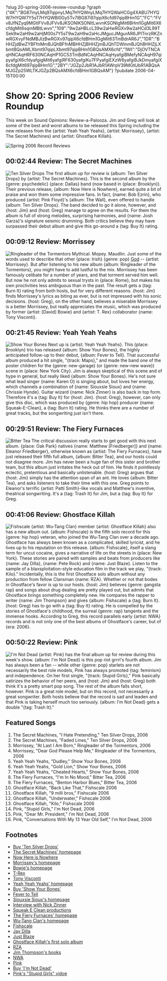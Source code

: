 ?slug 20-spring-2006-review-roundup
?graph {"4K":"BG87inyLMq97qipnyLMq7HYQWnyLMq7HYQWaHCGg4XABU7HYQW7HYQW7Y5sT7HYQWBI0Gy5Tv7IBG87i97qipX6cfd97qipBHm1G","FC":"FVv8JfNZyq9MGtlFVv8JFVv8JKSONIKSONItLwvnKSONIgMit6BHm1GgMit6X6cfdgMit6sqmMBtLwvn","109":"9w2aHBLcL39w2aHwRGXv9w2aHCd3L99TSek9w2aH9w2aHjM00s7Y5sT9w2aH9w2aHcJMgucJMgurAR6JPITnrzRKZnwRGXvyFNdMBJIzBwRGXv97qipX6cfdBHm1GgMit63TmBdrAR6J","1DR":"BHHZjdBwZYBFfnMmBJQhBFfnMBHHZjBHHZjmBJQhTDWinmBJQhBHHZjLXbmtBQsAMLXbmt97qipLXbmt97qipBHm1GBQsAMX6cfd","1WI":"DjOVTNCAqHNCAqHRF630NCAqHP1GC53TmBdNCAqHNCAqHyafgiBMefyNCAqH97qipyafgiX6cfdyafgigMit6yafgiRF630yafgiKu7FPyafgiEXzW6yafgiBJkDmyafgiX6cfdgMit697qipBHm1G","2BY":"JGZp2JbR1AJbR1AWrpV39MGtlJbR1ABQsAMJGZp25WLTKJGZp2BQsAMX6cfdBHm1GBQsAM"}
?pubdate 2006-04-15T00:00

# Show 20: Spring 2006 Review Roundup
This week on Sound Opinions: Review-a-Palooza. Jim and Greg will look at some of the best and worst albums to be released this Spring including the new releases from the {artist: Yeah Yeah Yeahs}, {artist: Morrissey}, {artist: The Secret Machines} and {artist: Ghostface Killah}.

![Spring 2006 Record Reviews](//static.soundopinions.org/images/2010/vinyl%20records.jpg)

## 00:02:44 Review: The Secret Machines
![Ten Silver Drops](//static.soundopinions.org/assets/20/4K0.jpg "5305574/125004652")
The first album up for review is {album: Ten Silver Drops} by {artist: The Secret Machines}. This is the second album by the {genre: psychedelic} {place: Dallas} band (now based in {place: Brooklyn}). Their previous release, {album: Now Here is Nowhere}, earned quite a bit of praise and won them some impressive fans. In fact, {name: Bob Ezrin}, who produced {artist: Pink Floyd}'s {album: The Wall}, even offered to handle {album: Ten Silver Drops}. The band decided to go it alone, however, and {host: Jim} and {host: Greg} manage to agree on the results. For them the album is full of strong melodies, surprising harmonies, and {name: Josh Garza}'s signature seismic drumming. Both critics believe they may have surpassed their debut album and give this go-around a {tag: Buy It} rating.

## 00:09:12 Review: Morrissey
![Ringleader of the Tormentors](//static.soundopinions.org/images/2016/morrissey%202.jpg)
Mythical. Mopey. Maudlin. Just some of the words used to describe that other {place: Irish} {genre: pop} [God](http://www.believermag.com/exclusives/?read=article_veltman
) -- {artist: Morrissey}. But after listening to his new album {album: Ringleader of the Tormentors}, you might have to add lustful to the mix. Morrissey has been famously celibate for a number of years, and that torment served him well. But now he not only admits to sexual trysts in {place: Rome}, but makes his own proclivities less ambiguous than in the past. The result gets a {tag: Burn It} rating from both hosts, but for very different reasons. {host: Jim} finds Morrissey's lyrics as biting as ever, but is not impressed with his sonic decisions. {host: Greg}, on the other hand, believes a miserable Morrissey is a better Morrissey, but really appreciates the music, which was produced by former {artist: [David] Bowie} and {artist: T. Rex} collaborator {name: Tony Visconti}.

## 00:21:45 Review: Yeah Yeah Yeahs
![Show Your Bones](//static.soundopinions.org/assets/20/1090.jpg "1265171/131273690")
Next up is {artist: Yeah Yeah Yeahs}. This {place: Brooklyn} trio has released {album: Show Your Bones}, the highly anticipated follow-up to their debut, {album: Fever to Tell}. That successful album produced a hit single, "{track: Maps}," and made the band one of the poster children for the {genre: new-garage} (or {genre: new-new wave}) scene in {place: New York City}. Jim is always skeptical of this scene and of hype in general, but really liked {album: Show Your Bones}. He's not sure what lead singer {name: Karen O} is singing about, but loves her energy, which channels a combination of {name: Siouxsie Sioux} and {name: Chrissie Hynde}. Guitar wizard {name: Nick Zinner} is also back in top form. Therefore it's a {tag: Buy It} for {host: Jim}. {host: Greg}, however, can only give this disc, which was produced by {genre: hip hop} producer {name: Squeak-E-Clean}, a {tag: Burn It} rating. He thinks there are a number of great tracks, but the songwriting just isn't there.

## 00:29:51 Review: The Fiery Furnaces
![Bitter Tea](//static.soundopinions.org/assets/20/1DR0.jpg "5543027/1051557397")
The critical discussion really starts to get good with this next album. {place: Oak Park} natives {name: Matthew [Friedberger]} and {name: Eleanor Friedberger}, otherwise known as {artist: The Fiery Furnaces}, have just released their fifth full album, {album: Bitter Tea}, and our hosts could not disagree more. Jim has never been a huge fan of this sister and brother team, but this album just irritates the heck out of him. He finds it pointlessly eclectic, pretentious and basically unlistenable. {host: Greg} argues that {host: Jim} simply has the attention span of an ant. He loves {album: Bitter Tea}, and asks listeners to take their time with this one. Greg points to Eleanor's terrific {artist: Patti Smith}-like vocals and Matthew's inventive, theatrical songwriting. It's a {tag: Trash It} for Jim, but a {tag: Buy It} for Greg.

## 00:41:06 Review: Ghostface Killah
![Fishscale](//static.soundopinions.org/assets/20/1WI0.jpg "462455/135447339")
{artist: Wu-Tang Clan} member {artist: Ghostface Killah} also has a new album out. {album: Fishscale} is the fifth solo record for this {genre: hip hop} veteran, who joined the Wu-Tang Clan over a decade ago. Ghostface has always been known as a complicated, skilled lyricist, and he lives up to his reputation on this release. {album: Fishscale}, itself a slang term for uncut cocaine, gives a narrative of life on the streets in {place: New York}. These stories are paired with samples and beats from producers like {name: Jay Dilla}, {name: Pete Rock} and {name: Just Blaze}. Listen to the sample of a blaxsploitation-style education film in the track we play, "{track: Kilo}." Incidentally, this is the first Ghostface solo album without any production from fellow Clansman {name: RZA}. Whether or not that bodes in Ghostface's favor is up to our hosts. {host: Jim} believes {genre: gangsta rap} and songs about drug dealing are pretty played out, but admits that Ghostface brings something completely new. He compares the rapper to writer {name: Jim Thompson} and gives {album: Fishscale} a {tag: Burn It}. {host: Greg} has to go with a {tag: Buy It} rating. He is compelled by the stories of Ghostface's childhood, the surreal {genre: rap} tangents and the immense hooks. According to Greg, this record parallels early {artist: NWA} records and is not only one of the best albums of Ghostface's career, but of {era: 2006}.

## 00:50:22 Review: Pink
![I'm Not Dead](//static.soundopinions.org/assets/20/2BY0.jpg "4488522/269446703")
{artist: Pink} has the final album up for review during this week's show. {album: I'm Not Dead} is this pop riot grrrl's fourth album. Jim has always been a fan -- while other {genre: pop} starlets are not necessarily the best role models, Pink has always promoted {tag: feminism} and independence. On her first single, "{track: Stupid Girls}," Pink basically satirizes the behavior of her peers, and {host: Jim} and {host: Greg} both think it's a pretty smart pop song. The rest of the album falls short, however. Pink is a great role model, but on this record, not necessarily a great songwriter. Both hosts believe that the record is sad and leaden and that Pink is taking herself much too seriously. {album: I'm Not Dead} gets a double "{tag: Trash It}."

## Featured Songs
1. The Secret Machines, "I Hate Pretending," Ten Silver Drops, 2006
2. The Secret Machines, "Faded Lines," Ten Silver Drops, 2006
3. Morrissey, "At Last I Am Born," Ringleader of the Tormentors, 2006
4. Morrissey, "Dear God Please Help Me," Ringleader of the Tormentors, 2006
5. Yeah Yeah Yeahs, "Dudley," Show Your Bones, 2006
6. Yeah Yeah Yeahs, "Gold Lion," Show Your Bones, 2006
7. Yeah Yeah Yeahs, "Cheated Hearts," Show Your Bones, 2006
8. The Fiery Furnaces, "I'm In No Mood," Bitter Tea, 2006
9. The Fiery Furnaces, "Benton Harbor Blues," Bitter Tea, 2006
10. Ghostface Killah, "Back Like That," Fishscale 2006
11. Ghostface Killah, "9 milli bros," Fishscale 2006
12. Ghostface Killah, "Underwater," Fishscale 2006
13. Ghostface Killah, "Kilo," Fishscale 2006
14. Pink, "Stupid Girls," I'm Not Dead, 2006
15. Pink, "Dear Mr. President," I'm Not Dead, 2006
16. Pink, "Conversations With My 13 Year Old Self," I'm Not Dead, 2006

## Footnotes
- [Buy 'Ten Silver Drops'](http://www.amazon.com/exec/obidos/tg/detail/-/B000ELL0R2?v=glance)
- [The Secret Machines' homepage](http://www.thesecretmachines.com/)
- [Now Here is Nowhere](http://www.metacritic.com/music/artists/secretmachines/nowhereisnowhere?q=now%20here%20is%20nowhere)
- [Morrissey's homepage](http://www.morrisseymusic.com/)
- [Bowie's homepage](http://www.davidbowie.com/)
- [T-Rex](http://www.allmusic.com/cg/amg.dll?p=amg&token=ADFEAEE47C19DC4FA87520D69D3D4DC7FA7FFB07D063FD831F29461BDFBA3C54DD5F26B904A595C9AEFB77AB7BAFFF28E85805D2CEE452F5CC0640&sql=11:61r67ue0h0ja)
- [Tony Visconti](http://www.allmusic.com/cg/amg.dll?p=amg&token=ADFEAEE47C19DC4FA87520D69D3D4DC7FA7FFB07D063FD831F29461BDFBA3C54DD5F26B904A595C9AEFB77AB7BAFFF28E85805D2CFE455FFCC0640&sql=11:l9r9kemtjq7m)
- [Yeah Yeah Yeahs' homepage](http://www.yeahyeahyeahs.com/)
- [Buy 'Show Your Bones'](http://www.amazon.com/exec/obidos/tg/detail/-/B000EHQ7L0?v=glance)
- [Fever to Tell](http://www.metacritic.com/music/artists/yeahyeahyeahs/fevertotell?q=yeah%20yeah%20yeahs)
- [Siouxsie Sioux's homepage](http://www.vamp.org/Siouxsie/)
- [Interview with Nick Zinner](http://www.freewilliamsburg.com/october_2003/yeah.html)
- [Squeak E Clean productions](http://www.squeakeclean.com/)
- [The Fiery Furnaces' homepage](http://www.thefieryfurnaces.com/)
- [Wu-Tang Clan's homepage](http://www.wutangcorp.com/)
- [Fishscale](http://www.metacritic.com/music/artists/ghostface/fishscale?q=fishscale)
- [Jay Dilla](http://www.allmusic.com/cg/amg.dll?p=amg&token=ADFEAEE47C19DC4FA87520D69D3D4DC7FA7FFB07D063FD831F29461BDFBA3C54DD5F26B904A595C9AEFB77AB7BAFFF28E85E05D7CAE454FCCC0640&sql=11:9l1m967odepf)
- [Just Blaze](http://en.wikipedia.org/wiki/Just_Blaze)
- [Ghostface Killah's first solo album](http://www.allmusic.com/cg/amg.dll?p=amg&token=ADFEAEE47C19DC4FA87520D69D3D4DC7FA7FFB07D063FD831F29461BDFBA3C54DD5F26B904A595C9AEFB77AB7BAFFF28E85E05D7C9E453FFCC0640&sql=10:iyfjzfj3eh3k)
- [RZA](http://en.wikipedia.org/wiki/RZA)
- [Jim Thompson's books](http://www.randomhouse.com/author/results.pperl?authorid=30970)
- [NWA](http://www.allmusic.com/cg/amg.dll?P=amg&sql=nwa&x=0&y=0&opt1=1&sourceid=mozilla-search)
- [Pink](http://www.pinkspage.com/)
- [Buy 'I'm Not Dead'](http://www.amazon.com/exec/obidos/tg/detail/-/B000EGCITG?v=glance)
- [Pink's "Stupid Girls" vidoe](https://www.youtube.com/watch?v=BR4yQFZK9YM&feature=kp)
